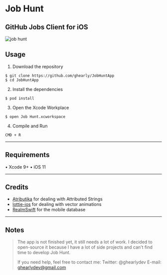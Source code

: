 # Job Hunt
## GitHub Jobs Client for iOS

![job hunt](https://i.imgur.com/cTQESpV.jpg "Job Hunt")

## Usage
1. Download the repository
```
$ git clone https://github.com/ghearly/JobHuntApp
$ cd JobHuntApp
```
2. Install the dependencies
```
$ pod install
```
3. Open the Xcode Workplace
```
$ open Job Hunt.xcworkspace
```
4. Compile and Run
```
CMD + R
```
---

## Requirements
• Xcode 9+
• iOS 11

---

## Credits
- [Atributika](https://github.com/psharanda/Atributika) for dealing with Attributed Strings
- [lottie-ios](https://github.com/airbnb/lottie-ios) for dealing with vector animations
- [RealmSwift](https://github.com/realm/realm-cocoa) for the mobile database

---

## Notes

> The app is not finished yet, it still needs a lot of work.
> I decided to open-source it because I have a lot of side projects and can't find time to develop Job Hunt.
> 
> If you need help, feel free to contact me:
> Twitter: @ghearlydev
> E-mail: ghearlydev@gmail.com